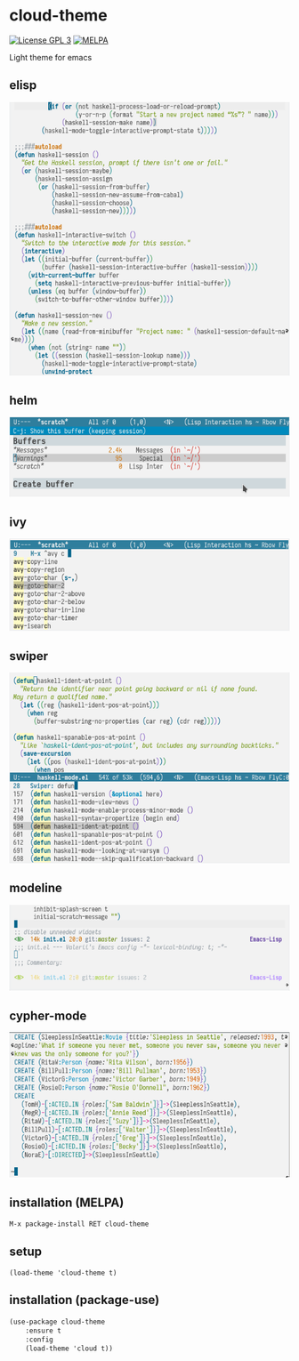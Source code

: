 cloud-theme
===========

[![License GPL 3][badge-license]](https://github.com/vallyscode/cloud-theme/blob/master/LICENSE)
[![MELPA](https://melpa.org/packages/cloud-theme-badge.svg)](https://melpa.org/#/cloud-theme)

Light theme for emacs

## elisp

![Screenshot](elisp.png)

## helm

![Helm](helm.png)

## ivy

![ivy](ivy.png)

## swiper

![swiper](swiper.png)

## modeline

![modeline](modeline.png)

## cypher-mode

![cypher-mode](cypher-mode.png)

## installation (MELPA)

    M-x package-install RET cloud-theme

## setup

    (load-theme 'cloud-theme t)

## installation (package-use)

    (use-package cloud-theme
        :ensure t
        :config
        (load-theme 'cloud t))

[badge-license]: https://img.shields.io/badge/license-GPL_3-green.svg
